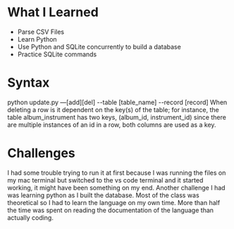 # What I Learned
* Parse CSV Files
* Learn Python
* Use Python and SQLite concurrently to build a database
* Practice SQLite commands

# Syntax
python update.py —[add][del] --table [table_name] --record [record]
When deleting a row is it dependent on the key(s) of the table; for instance,
the table album_instrument has two keys, (album_id, instrument_id)
since there are multiple instances of an id in a row, both columns
are used as a key.

# Challenges
I had some trouble trying to run it at first because I was running the files
on my mac terminal but switched to the vs code terminal and it started working,
it might have been something on my end. Another challenge I had was
learning python as I built the database. Most of the class was theoretical so
I had to learn the language on my own time. More than half the time was spent on
reading the documentation of the language than actually coding.


